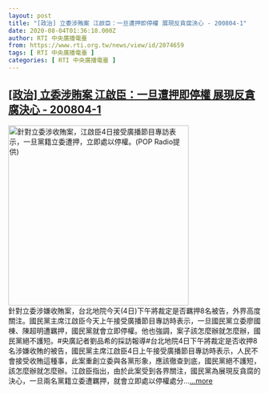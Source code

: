 ```yaml
---
layout: post
title: "[政治] 立委涉賄案 江啟臣：一旦遭押即停權 展現反貪腐決心 - 200804-1"
date: 2020-08-04T01:36:18.000Z
author: RTI 中央廣播電臺
from: https://www.rti.org.tw/news/view/id/2074659
tags: [ RTI 中央廣播電臺 ]
categories: [ RTI 中央廣播電臺 ]
---
```

<!--1596504978000-->
[[政治] 立委涉賄案 江啟臣：一旦遭押即停權 展現反貪腐決心 - 200804-1](https://www.rti.org.tw/news/view/id/2074659)
------

<div>
<img src="https://static.rti.org.tw/assets/thumbnails/2020/08/04/ad32c9d8dee8e005ca219861b604e92a.jpg" width="360" alt="針對立委涉收賄案，江啟臣4日接受廣播節目專訪表示，一旦黨籍立委遭押，立即處以停權。(POP Radio提供)" title="針對立委涉收賄案，江啟臣4日接受廣播節目專訪表示，一旦黨籍立委遭押，立即處以停權。(POP Radio提供)"><br>針對立委涉嫌收賄案，台北地院今天(4日)下午將裁定是否羈押8名被告，外界高度關注。國民黨主席江啟臣今天上午接受廣播節目專訪時表示，一旦國民黨立委廖國棟、陳超明遭羈押，國民黨就會立即停權。他也強調，案子該怎麼辦就怎麼辦，國民黨絕不護短。#央廣記者劉品希的採訪報導#台北地院4日下午將裁定是否收押8名涉嫌收賄的被告，國民黨主席江啟臣4日上午接受廣播節目專訪時表示，人民不會接受收賄這種事，此案重創立委與各黨形象，應該徹查到底，國民黨絕不護短，該怎麼辦就怎麼辦。江啟臣指出，由於此案受到各界關注，國民黨為展現反貪腐的決心，一旦兩名黨籍立委遭羈押，就會立即處以停權處分...<a target="_blank" href="https://www.rti.org.tw/news/view/id/2074659">...more</a>
</div>
